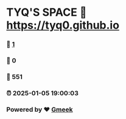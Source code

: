 # TYQ'S SPACE :link: https://tyq0.github.io 
### :page_facing_up: [1](https://tyq0.github.io/tag.html) 
### :speech_balloon: 0 
### :hibiscus: 551 
### :alarm_clock: 2025-01-05 19:00:03 
### Powered by :heart: [Gmeek](https://github.com/Meekdai/Gmeek)
